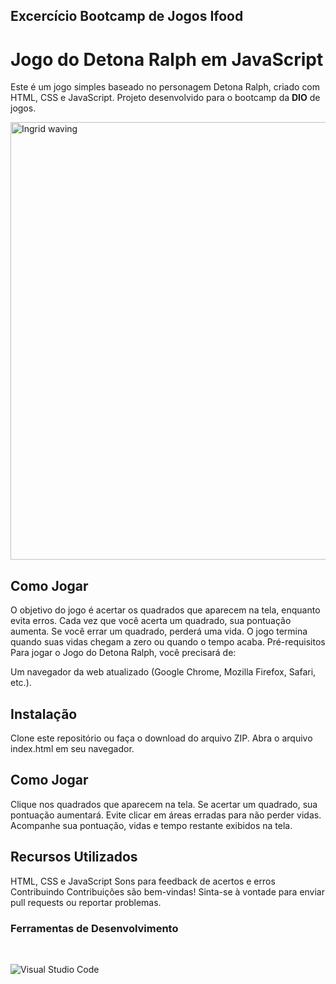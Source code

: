 <html>
<head></head>
<body>

## Excercício Bootcamp de Jogos Ifood

# Jogo do Detona Ralph em JavaScript
Este é um jogo simples baseado no personagem Detona Ralph, criado com HTML, CSS e JavaScript.
Projeto desenvolvido para o bootcamp da <b>DIO</b> de jogos.


<img src="https://github.com/LillyButterfly/detonaRalfGame/assets/88951197/19515c58-3b03-4cfa-a8df-1fe1523c4724" min-width="800px" max-width="800px" width="700px" align="center" alt="Ingrid waving">



## Como Jogar
O objetivo do jogo é acertar os quadrados que aparecem na tela, enquanto evita erros.
Cada vez que você acerta um quadrado, sua pontuação aumenta.
Se você errar um quadrado, perderá uma vida.
O jogo termina quando suas vidas chegam a zero ou quando o tempo acaba.
Pré-requisitos
Para jogar o Jogo do Detona Ralph, você precisará de:

Um navegador da web atualizado (Google Chrome, Mozilla Firefox, Safari, etc.).

## Instalação
Clone este repositório ou faça o download do arquivo ZIP.
Abra o arquivo index.html em seu navegador.

## Como Jogar
Clique nos quadrados que aparecem na tela.
Se acertar um quadrado, sua pontuação aumentará.
Evite clicar em áreas erradas para não perder vidas.
Acompanhe sua pontuação, vidas e tempo restante exibidos na tela.

## Recursos Utilizados
HTML, CSS e JavaScript
Sons para feedback de acertos e erros
Contribuindo
Contribuições são bem-vindas! Sinta-se à vontade para enviar pull requests ou reportar problemas.

### Ferramentas de Desenvolvimento

<br>

  ![Visual Studio Code](https://img.shields.io/badge/-Visual%20Studio%20Code-333333?style=flat&logo=visual-studio-code&logoColor=007ACC)


<body>
</html>


